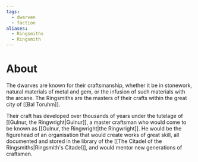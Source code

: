 ```yaml
---
tags:
  - dwarven
  - faction
aliases:
  - Ringsmiths
  - Ringsmith
---
```

# About
The dwarves are known for their craftsmanship, whether it be in stonework, natural materials of metal and gem, or the infusion of such materials with the arcane. The Ringsmiths are the masters of their crafts within the great city of [[Bal Toruhm]].

Their craft has developed over thousands of years under the tutelage of [[Gulnur, the Ringwright|Gulnur]], a master craftsman who would come to be known as [[Gulnur, the Ringwright|the Ringwright]]. He would be the figurehead of an organisation that would create works of great skill, all documented and stored in the library of the [[The Citadel of the Ringsmiths|Ringsmith's Citadel]], and would mentor new generations of craftsmen.
